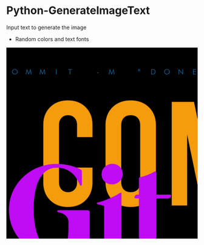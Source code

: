 # Python-GenerateImageText
 Input text to generate the image

* Random colors and text fonts

![Screenshot](output.jpg)
